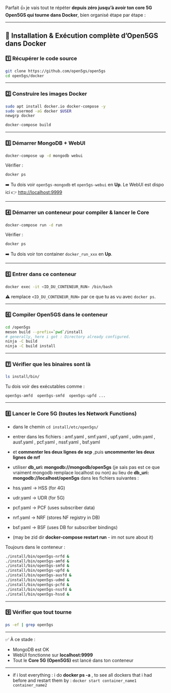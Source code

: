 Parfait 👍 je vais tout te répéter **depuis zéro jusqu’à avoir ton core 5G Open5GS qui tourne dans Docker**, bien organisé étape par étape :

---

## 🚀 Installation & Exécution complète d’Open5GS dans Docker

### 1️⃣ Récupérer le code source

```bash
git clone https://github.com/open5gs/open5gs
cd open5gs/docker
```

---

### 2️⃣ Construire les images Docker

```bash
sudo apt install docker.io docker-compose -y
sudo usermod -aG docker $USER
newgrp docker

docker-compose build
```

---

### 3️⃣ Démarrer MongoDB + WebUI

```bash
docker-compose up -d mongodb webui
```

Vérifier :

```bash
docker ps
```

➡️ Tu dois voir `open5gs-mongodb` et `open5gs-webui` en **Up**.
Le WebUI est dispo ici 👉 [http://localhost:9999](http://localhost:9999)

---

### 4️⃣ Démarrer un conteneur pour compiler & lancer le Core

```bash
docker-compose run -d run
```

Vérifier :

```bash
docker ps
```

➡️ Tu dois voir ton container `docker_run_xxx` en **Up**.

---

### 5️⃣ Entrer dans ce conteneur

```bash
docker exec -it <ID_DU_CONTENEUR_RUN> /bin/bash
```

⚠️ remplace `<ID_DU_CONTENEUR_RUN>` par ce que tu as vu avec `docker ps`.

---

### 6️⃣ Compiler Open5GS dans le conteneur

```bash
cd /open5gs
meson build --prefix=`pwd`/install
# generally, here i got : Directory already configured.
ninja -C build
ninja -C build install
```

---

### 7️⃣ Vérifier que les binaires sont là

```bash
ls install/bin/
```

Tu dois voir des exécutables comme :

```
open5gs-amfd  open5gs-smfd  open5gs-upfd ...
```

---

### 8️⃣ Lancer le Core 5G (toutes les Network Functions)
- dans le chemin ```cd install/etc/open5gs/```
- entrer dans les fichiers : amf.yaml , smf.yaml , upf.yaml , udm.yaml , ausf.yaml , pcf.yaml , nssf.yaml , bsf.yaml
- et **commenter les deux lignes de scp** ,puis **uncommenter les deux lignes de nrf**

- utiliser **db_uri: mongodb://mongodb/open5gs** (je sais pas est ce que vraiment mongodb remplace localhost ou non) au lieu de **db_uri: mongodb://localhost/open5gs** dans les fichiers suivantes :
- hss.yaml → HSS (for 4G)
- udr.yaml → UDR (for 5G)
- pcf.yaml → PCF (uses subscriber data)
- nrf.yaml → NRF (stores NF registry in DB)
- bsf.yaml → BSF (uses DB for subscriber bindings)
- (may be zid dir **docker-compose restart run** - im not sure about it)
  
Toujours dans le conteneur :

```bash
./install/bin/open5gs-nrfd &
./install/bin/open5gs-amfd &
./install/bin/open5gs-smfd &
./install/bin/open5gs-upfd &
./install/bin/open5gs-ausfd &
./install/bin/open5gs-udmd &
./install/bin/open5gs-pcfd &
./install/bin/open5gs-nssfd &
./install/bin/open5gs-hssd &
```

---

### 9️⃣ Vérifier que tout tourne

```bash
ps -ef | grep open5gs
```

---

✅ À ce stade :

* MongoDB est OK
* WebUI fonctionne sur **localhost:9999**
* Tout le **Core 5G (Open5GS)** est lancé dans ton conteneur

---

* if i lost everything : i do **docker ps -a** , to see all dockers that i had before and restart them by : 
``` docker start container_name1 container_name2 ```


